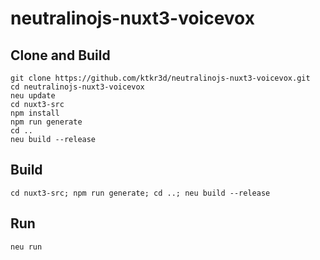 # neutralinojs-nuxt3-voicevox

## Clone and Build
```
git clone https://github.com/ktkr3d/neutralinojs-nuxt3-voicevox.git
cd neutralinojs-nuxt3-voicevox
neu update
cd nuxt3-src
npm install
npm run generate
cd ..
neu build --release
```

## Build
```
cd nuxt3-src; npm run generate; cd ..; neu build --release
```

## Run
```
neu run
```